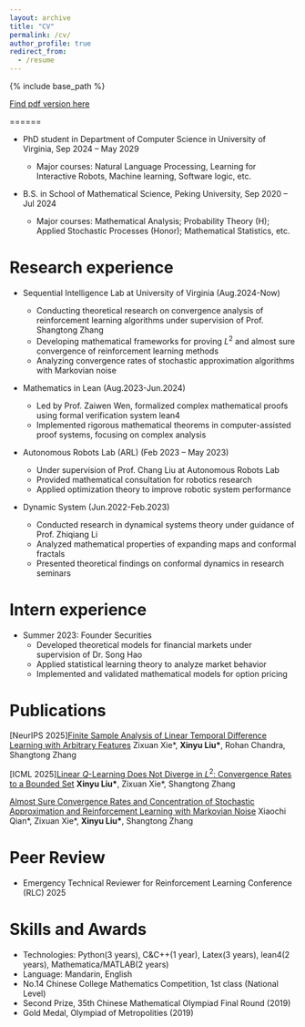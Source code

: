 ```yaml
---
layout: archive
title: "CV"
permalink: /cv/
author_profile: true
redirect_from:
  - /resume
---
```


{% include base_path %}

[Find pdf version here](https://github.com/user-attachments/files/21303583/CV-8.pdf)

======
* PhD student in Department of Computer Science in University of Virginia, Sep 2024 – May 2029
  * Major courses: Natural Language Processing, Learning for Interactive Robots, Machine learning, Software logic, etc.

* B.S. in School of Mathematical Science, Peking University, Sep 2020 – Jul 2024
  * Major courses: Mathematical Analysis; Probability Theory (H); Applied Stochastic Processes (Honor); Mathematical Statistics, etc.


Research experience
======
* Sequential Intelligence Lab at University of Virginia (Aug.2024-Now)
  * Conducting theoretical research on convergence analysis of reinforcement learning algorithms under supervision of Prof. Shangtong Zhang
  * Developing mathematical frameworks for proving $L^2$ and almost sure convergence of reinforcement learning methods
  * Analyzing convergence rates of stochastic approximation algorithms with Markovian noise
  
* Mathematics in Lean (Aug.2023-Jun.2024)
  * Led by Prof. Zaiwen Wen, formalized complex mathematical proofs using formal verification system lean4
  * Implemented rigorous mathematical theorems in computer-assisted proof systems, focusing on complex analysis
 
* Autonomous Robots Lab (ARL) (Feb 2023 – May 2023)
  * Under supervision of Prof. Chang Liu at Autonomous Robots Lab
  * Provided mathematical consultation for robotics research
  * Applied optimization theory to improve robotic system performance
 
* Dynamic System (Jun.2022-Feb.2023)
  * Conducted research in dynamical systems theory under guidance of Prof. Zhiqiang Li
  * Analyzed mathematical properties of expanding maps and conformal fractals
  * Presented theoretical findings on conformal dynamics in research seminars

Intern experience
======
* Summer 2023: Founder Securities
  * Developed theoretical models for financial markets under supervision of Dr. Song Hao
  * Applied statistical learning theory to analyze market behavior
  * Implemented and validated mathematical models for option pricing
 
Publications
======

[NeurIPS 2025][Finite Sample Analysis of Linear Temporal Difference Learning with Arbitrary Features](https://www.arxiv.org/abs/2411.13711)
Zixuan Xie\*, **Xinyu Liu\***, Rohan Chandra, Shangtong Zhang

[ICML 2025][Linear $Q$-Learning Does Not Diverge in $L^2$: Convergence Rates to a Bounded Set](https://arxiv.org/abs/2501.19254v4)
**Xinyu Liu\***, Zixuan Xie\*, Shangtong Zhang

[Almost Sure Convergence Rates and Concentration of Stochastic Approximation and Reinforcement Learning with Markovian Noise](https://arxiv.org/abs/2411.13711)
Xiaochi Qian\*, Zixuan Xie\*, **Xinyu Liu\***, Shangtong Zhang


Peer Review
======
* Emergency Technical Reviewer for Reinforcement Learning Conference (RLC) 2025

Skills and Awards
======
* Technologies: Python(3 years), C&C++(1 year), Latex(3 years), lean4(2 years), Mathematica/MATLAB(2 years)
* Language: Mandarin, English
* No.14 Chinese College Mathematics Competition, 1st class (National Level)
* Second Prize, 35th Chinese Mathematical Olympiad Final Round (2019)
* Gold Medal, Olympiad of Metropolities (2019)

<!-- Publications
======
  <ul>{% for post in site.publications reversed %}
    {% include archive-single-cv.html %}
  {% endfor %}</ul> -->
  
